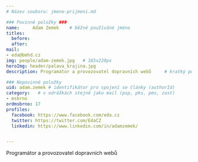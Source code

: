 ```yaml
---
# Název souboru: jmeno-prijmeni.md

### Povinné položky ###
name:     Adam Zemek  	# běžně používáné jméno
titles:
  before: 
  after:
mail:
- eda@bmhd.cz
img: people/adam-zemek.jpg   # 165x220px
heroImg: header/palava_krajina.jpg
description: Programátor a provozovatel dopravních webů 	# kratký popis, max 160 znaků

### Nepovinné položky
uid: adam.zemek # identifikátor pro spojení se články (authorId)
category: 	# v odrážkách stejně jako mail (psp, pks, pms, zast)
- msbrno
ordmsbrno: 17
profiles:
  facebook: https://www.facebook.com/eda.cz
  twitter: https://twitter.com/EdaCZ
  linkedin: https://www.linkedin.com/in/adamzemek/


---
```


Programátor a provozovatel dopravních webů
